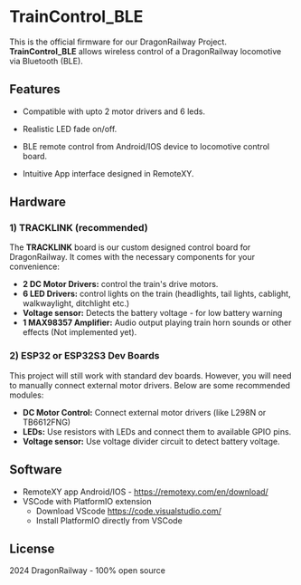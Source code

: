# TrainControl_BLE

This is the official firmware for our DragonRailway Project. **TrainControl_BLE** allows wireless control of a DragonRailway locomotive via Bluetooth (BLE).

## Features

- Compatible with upto 2 motor drivers and 6 leds.
- Realistic LED fade on/off.

- BLE remote control from Android/IOS device to locomotive control board.
- Intuitive App interface designed in RemoteXY.

## Hardware

### 1) TRACKLINK (recommended)

The **TRACKLINK** board is our custom designed control board for DragonRailway. It comes with the necessary components for your convenience:

- **2 DC Motor Drivers:** control the train's drive motors.
- **6 LED Drivers:** control lights on the train (headlights, tail lights, cablight, walkwaylight, ditchlight etc.)
- **Voltage sensor:** Detects the battery voltage - for low battery warning
- **1 MAX98357 Amplifier:** Audio output playing train horn sounds or other effects (Not implemented yet).

### 2) ESP32 or ESP32S3 Dev Boards

This project will still work with standard dev boards. However, you will need to manually connect external motor drivers. Below are some recommended modules:

- **DC Motor Control:** Connect external motor drivers (like L298N or TB6612FNG)
- **LEDs:** Use resistors with LEDs and connect them to available GPIO pins.
- **Voltage sensor:** Use voltage divider circuit to detect battery voltage.

## Software

- RemoteXY app Android/IOS - https://remotexy.com/en/download/
- VSCode with PlatformIO extension
    - Download VScode https://code.visualstudio.com/
    - Install PlatformIO directly from VSCode

## License
2024 DragonRailway - 100% open source